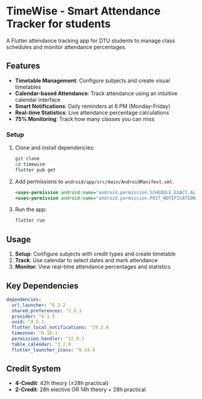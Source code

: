 # TimeWise - Smart Attendance Tracker for students

A Flutter attendance tracking app for DTU students to manage class schedules and monitor attendance percentages.

## Features

- **Timetable Management**: Configure subjects and create visual timetables
- **Calendar-based Attendance**: Track attendance using an intuitive calendar interface
- **Smart Notifications**: Daily reminders at 6 PM (Monday-Friday)
- **Real-time Statistics**: Live attendance percentage calculations
- **75% Monitoring**: Track how many classes you can miss

### Setup
1. Clone and install dependencies:
   ```bash
   git clone 
   cd timewise
   flutter pub get
   ```

2. Add permissions to `android/app/src/main/AndroidManifest.xml`:
   ```xml
   <uses-permission android:name="android.permission.SCHEDULE_EXACT_ALARM" />
   <uses-permission android:name="android.permission.POST_NOTIFICATIONS"/>
   ```

3. Run the app:
   ```bash
   flutter run
   ```

## Usage

1. **Setup**: Configure subjects with credit types and create timetable
2. **Track**: Use calendar to select dates and mark attendance
3. **Monitor**: View real-time attendance percentages and statistics

## Key Dependencies

```yaml
dependencies:
  url_launcher: ^6.2.2
  shared_preferences: ^2.5.3
  provider: ^6.1.5
  uuid: ^4.5.1
  flutter_local_notifications: ^19.3.0
  timezone: ^0.10.1
  permission_handler: ^12.0.1
  table_calendar: ^3.2.0
  flutter_launcher_icons: ^0.14.4
```

## Credit System

- **4-Credit**: 42h theory (±28h practical)
- **2-Credit**: 28h elective OR 14h theory + 28h practical






